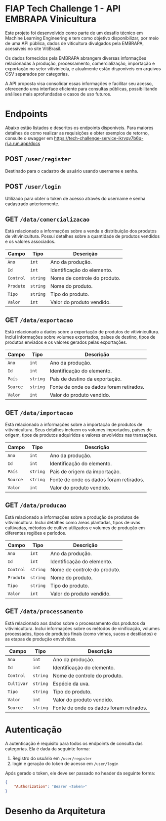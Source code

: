 # FIAP Tech Challenge 1 - API EMBRAPA Vinicultura

Este projeto foi desenvolvido como parte de um desafio técnico em Machine Learning Engineering e tem como objetivo disponibilizar, por meio de uma API pública, dados de viticultura divulgados pela EMBRAPA, acessíveis no site VitiBrasil.

Os dados fornecidos pela EMBRAPA abrangem diversas informações relacionadas à produção, processamento, comercialização, importação e exportação no setor vitivinícola, e atualmente estão disponíveis em arquivos CSV separados por categorias.

A API proposta visa consolidar essas informações e facilitar seu acesso, oferecendo uma interface eficiente para consultas públicas, possibilitando análises mais aprofundadas e casos de uso futuros.


# Endpoints

Abaixo estão listados e descritos os endpoints disponíveis. Para maiores detalhes de como realizar as requisições e obter exemplos de retorno, consulte o swagger em https://tech-challenge-service-ikrvqv7b6q-rj.a.run.app/docs

## POST `/user/register`

Destinado para o cadastro de usuário usando username e senha.

## POST `/user/login`

Utilizado para obter o token de acesso através do username e senha cadastrado anteriormente.

## GET `/data/comercializacao`

Está relacionado a informações sobre a venda e distribuição dos produtos de vitivinicultura. Possui detalhes sobre a quantidade de produtos vendidos e os valores associados.

| Campo              | Tipo         | Descrição                                    |
|--------------------|--------------|--------------------------------------------|
| `Ano`             | `int`        | Ano da produção.                           |
| `Id`          | `int`     | Identificação do elemento.            |
| `Control`        | `string`     | Nome de controle do produto.                     |
| `Produto`   | `string`      | Nome do produto.                 |
| `Tipo`      | `string`      | Tipo do produto.         |
| `Valor`      | `int`      | Valor do produto vendido.         |

## GET `/data/exportacao`

Está relacionado a dados sobre a exportação de produtos de vitivinicultura. Inclui informações sobre volumes exportados, países de destino, tipos de produtos enviados e os valores gerados pelas exportações.

| Campo              | Tipo         | Descrição                                    |
|--------------------|--------------|--------------------------------------------|
| `Ano`             | `int`        | Ano da produção.                           |
| `Id`          | `int`     | Identificação do elemento.            |
| `País`   | `string`      | País de destino da exportação.                 |
| `Source`      | `string`      | Fonte de onde os dados foram retirados.         |
| `Valor`      | `int`      | Valor do produto vendido.         |

## GET `/data/importacao`

Está relacionado a informações sobre a importação de produtos de vitivinicultura. Seus detalhes incluem os volumes importados, países de origem, tipos de produtos adquiridos e valores envolvidos nas transações.

| Campo              | Tipo         | Descrição                                    |
|--------------------|--------------|--------------------------------------------|
| `Ano`             | `int`        | Ano da produção.                           |
| `Id`          | `int`     | Identificação do elemento.            |
| `País`   | `string`      | País de origem da importação.                 |
| `Source`      | `string`      | Fonte de onde os dados foram retirados.         |
| `Valor`      | `int`      | Valor do produto vendido.         |


## GET `/data/producao`

Está relacionado a informações sobre a produção de produtos de vitivinicultura. Inclui detalhes como áreas plantadas, tipos de uvas cultivadas, métodos de cultivo utilizados e volumes de produção em diferentes regiões e períodos.

| Campo              | Tipo         | Descrição                                    |
|--------------------|--------------|--------------------------------------------|
| `Ano`             | `int`        | Ano da produção.                           |
| `Id`          | `int`     | Identificação do elemento.            |
| `Control`        | `string`     | Nome de controle do produto.                     |
| `Produto`   | `string`      | Nome do produto.                 |
| `Tipo`      | `string`      | Tipo do produto.         |
| `Valor`      | `int`      | Valor do produto vendido.         |

## GET `/data/processamento`

Está relacionado aos dados sobre o processamento dos produtos da vitivinicultura. Inclui informações sobre os métodos de vinificação, volumes processados, tipos de produtos finais (como vinhos, sucos e destilados) e as etapas de produção envolvidas.

| Campo              | Tipo         | Descrição                                    |
|--------------------|--------------|--------------------------------------------|
| `Ano`             | `int`        | Ano da produção.                           |
| `Id`          | `int`     | Identificação do elemento.            |
| `Control`        | `string`     | Nome de controle do produto.                     |
| `Cultivar`   | `string`      | Espécie da uva.                 |
| `Tipo`      | `string`      | Tipo do produto.         |
| `Valor`      | `int`      | Valor do produto vendido.         |
| `Source`      | `string`      | Fonte de onde os dados foram retirados.         |


# Autenticação

A autenticação é requisito para todos os endpoints de consulta das categorias. Ela é dada da seguinte forma:
 
 1. Registro do usuário em `/user/register`
 2. login e geração do token de acesso em `/user/login`

Após gerado o token, ele deve ser passado no header da seguinte forma:

```json
{
	"Authorization": "Bearer <token>"
}
```

# Desenho da Arquitetura
